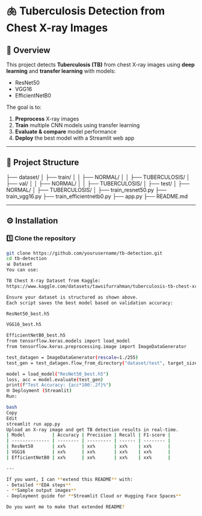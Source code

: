 # 🫁 Tuberculosis Detection from Chest X-ray Images

## 📌 Overview
This project detects **Tuberculosis (TB)** from chest X-ray images using **deep learning** and **transfer learning** with models:
- ResNet50
- VGG16
- EfficientNetB0

The goal is to:
1. **Preprocess** X-ray images  
2. **Train** multiple CNN models using transfer learning  
3. **Evaluate & compare** model performance  
4. **Deploy** the best model with a Streamlit web app  

---

## 📂 Project Structure
├── dataset/
│ ├── train/
│ │ ├── NORMAL/
│ │ ├── TUBERCULOSIS/
│ ├── val/
│ │ ├── NORMAL/
│ │ ├── TUBERCULOSIS/
│ ├── test/
│ ├── NORMAL/
│ ├── TUBERCULOSIS/
│
├── train_resnet50.py
├── train_vgg16.py
├── train_efficientnetb0.py
├── app.py
├── README.md

---

## ⚙️ Installation

### 1️⃣ Clone the repository
```bash
git clone https://github.com/yourusername/tb-detection.git
cd tb-detection
📊 Dataset
You can use:

TB Chest X-ray Dataset from Kaggle:
https://www.kaggle.com/datasets/tawsifurrahman/tuberculosis-tb-chest-xray-dataset

Ensure your dataset is structured as shown above.
Each script saves the best model based on validation accuracy:

ResNet50_best.h5

VGG16_best.h5

EfficientNetB0_best.h5
from tensorflow.keras.models import load_model
from tensorflow.keras.preprocessing.image import ImageDataGenerator

test_datagen = ImageDataGenerator(rescale=1./255)
test_gen = test_datagen.flow_from_directory("dataset/test", target_size=(224,224), batch_size=32, class_mode='binary')

model = load_model("ResNet50_best.h5")
loss, acc = model.evaluate(test_gen)
print(f"Test Accuracy: {acc*100:.2f}%")
🌐 Deployment (Streamlit)
Run:

bash
Copy
Edit
streamlit run app.py
Upload an X-ray image and get TB detection results in real-time.
| Model          | Accuracy | Precision | Recall | F1-score |
| -------------- | -------- | --------- | ------ | -------- |
| ResNet50       | xx%      | xx%       | xx%    | xx%      |
| VGG16          | xx%      | xx%       | xx%    | xx%      |
| EfficientNetB0 | xx%      | xx%       | xx%    | xx%      |

---

If you want, I can **extend this README** with:
- Detailed **EDA steps**
- **Sample output images**
- Deployment guide for **Streamlit Cloud or Hugging Face Spaces**  

Do you want me to make that extended README?


